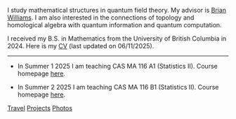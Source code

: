 I study mathematical structures in quantum field theory.  My advisor is [Brian Williams](https://brianrwilliams.github.io/).   I am also interested in the connections of topology and homological algebra  with quantum information and quantum computation. 

I received my B.S. in Mathematics from the University of British Columbia in 2024.  Here is my [CV](/CesaiLi_CV.pdf) (last updated on 06/11/2025).

---

- In Summer 1 2025 I am teaching CAS MA 116 A1 (Statistics II).  Course homepage [here](/courses/25s1ma116/). 

- In Summer 2 2025 I am teaching CAS MA 116 B1 (Statistics II).  Course homepage [here](link). 

<!---
![image](link)
--->
<div class="bottomlinks">
         <a href="/travel">Travel</a> 
      <a href="/projects">Projects</a> 
      <a href="/photos">Photos</a>
</div>


